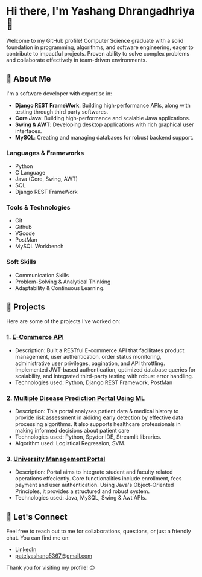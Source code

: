 # Hi there, I'm Yashang Dhrangadhriya 👋

Welcome to my GitHub profile! Computer Science graduate with a solid foundation in programming, algorithms, and software engineering, eager to contribute to impactful projects.
Proven ability to solve complex problems and collaborate effectively in team-driven environments. 

## 🚀 About Me

I'm a software developer with expertise in:

- **Django REST FrameWork**: Building high-performance APIs, along with testing through third party softwares.
- **Core Java**: Building high-performance and scalable Java applications.
- **Swing & AWT**: Developing desktop applications with rich graphical user interfaces.
- **MySQL**: Creating and managing databases for robust backend support.

### Languages & Frameworks                           
- Python                                                                  
- C Language                                                            
- Java (Core, Swing, AWT)                
- SQL
- Django REST FrameWork                                   
### Tools & Technologies
- Git
- Github                               
- VScode                              
- PostMan
- MySQL Workbench
### Soft Skills
- Communication Skills
- Problem-Solving & Analytical Thinking 
- Adaptability & Continuous Learning.
                                                             
## 📂 Projects

Here are some of the projects I've worked on:
### 1. **[E-Commerce API](https://github.com/patelyashang5367/DRF-E-Commerce-API)**

- Description: Built a RESTful E-commerce API that facilitates product management, user authentication,
               order status monitoring, administrative user privileges, pagination, and API throttling.
               Implemented JWT-based authentication, optimized database queries for scalability,
               and integrated third-party testing with robust error handling.
- Technologies used: Python, Django REST Framework, PostMan
 
### 2. **[Multiple Disease Prediction Portal Using ML](https://github.com/patelyashang5367/Multiple-Disease-Prediction-Portal)**
- Description: This portal analyses patient data & medical history to provide risk assessment in aididng early detection
               by effective data processing algorithms. It also supports healthcare professionals in making informed
               decisions about patient care
- Technologies used: Python, Spyder IDE, Streamlit libraries.
- Algorithm used: Logistical Regression, SVM.

### 3. **[University Management Portal](https://github.com/patelyashang5367/University-Management-Portal)**
- Description: Portal aims to integrate student and faculty related operations effeciently. Core functionalities
               include enrollment, fees payment and user authentication. Using Java's Object-Oriented Principles,
               it provides a structured and robust system.
- Technologies used: Java, MySQL, Swing & Awt APIs.

## 💬 Let's Connect

Feel free to reach out to me for collaborations, questions, or just a friendly chat. You can find me on:

- [LinkedIn](https://www.linkedin.com/in/yashang-dharangadhriya?lipi=urn%3Ali%3Apage%3Ad_flagship3_profile_view_base_contact_details%3BCnXsNLAlSRuy%2FW7%2Fa9YTqg%3D%3D)
- [patelyashang5367@gmail.com](mailto:patelyashang5367@gmail.com)

Thank you for visiting my profile! 😊
